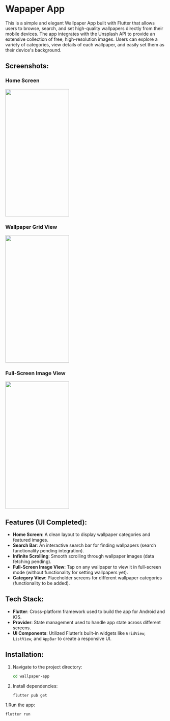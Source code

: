 
# Wapaper App

This is a simple and elegant Wallpaper App built with Flutter that allows users to browse, search, and set high-quality wallpapers directly from their mobile devices. The app integrates with the Unsplash API to provide an extensive collection of free, high-resolution images. Users can explore a variety of categories, view details of each wallpaper, and easily set them as their device's background.
## Screenshots:
### Home Screen
<img src="https://github.com/user-attachments/assets/eb8f5c3e-1a26-4124-b8cb-2dcd80e365f6" width="200" height="400" />  

### Wallpaper Grid View
<img src="https://github.com/user-attachments/assets/8a9ba1ea-2faa-44fc-9baa-1f9b175c7683" width="200" height="400" />  

### Full-Screen Image View
<img src="https://github.com/user-attachments/assets/d31e11dd-7509-41d6-a880-1eb6f619c133" width="200" height="400" />  


## Features (UI Completed):
- **Home Screen**: A clean layout to display wallpaper categories and featured images.
- **Search Bar**: An interactive search bar for finding wallpapers (search functionality pending integration).
- **Infinite Scrolling**: Smooth scrolling through wallpaper images (data fetching pending).
- **Full-Screen Image View**: Tap on any wallpaper to view it in full-screen mode (without functionality for setting wallpapers yet).
- **Category View**: Placeholder screens for different wallpaper categories (functionality to be added).
## Tech Stack:
- **Flutter**: Cross-platform framework used to build the app for Android and iOS.
- **Provider**: State management used to handle app state across different screens.
- **UI Components**: Utilized Flutter’s built-in widgets like `GridView`, `ListView`, and `AppBar` to create a responsive UI.
## Installation:
1. Navigate to the project directory:
   ```bash
   cd wallpaper-app
2. Install dependencies:
   ```bash
   flutter pub get

   
1.Run the app:
   ```bash
   flutter run





